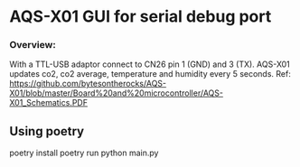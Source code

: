 # AQS-X01 GUI for serial debug port

### Overview:
With a TTL-USB adaptor connect to CN26 pin 1 (GND) and 3 (TX). AQS-X01 updates co2, co2 average, temperature and humidity every 5 seconds.
Ref: https://github.com/bytesontherocks/AQS-X01/blob/master/Board%20and%20microcontroller/AQS-X01_Schematics.PDF

## Using poetry
poetry install
poetry run python main.py


